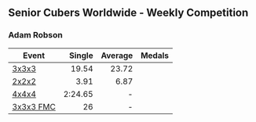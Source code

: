 ## Senior Cubers Worldwide - Weekly Competition
### Adam Robson

| Event | Single | Average | Medals |
| -- | --: | --: | :-- |
| [3x3x3](adam_robson/333.md) | 19.54 | 23.72 |  |
| [2x2x2](adam_robson/222.md) | 3.91 | 6.87 |  |
| [4x4x4](adam_robson/444.md) | 2:24.65 | - |  |
| [3x3x3 FMC](adam_robson/333fm.md) | 26 | - |  |

<!-- Global site tag (gtag.js) - Google Analytics -->
<script async src="https://www.googletagmanager.com/gtag/js?id=UA-86348435-3"></script>
<script>window.dataLayer = window.dataLayer || []; function gtag() {dataLayer.push(arguments);} gtag('js', new Date()); gtag('config', 'UA-86348435-3');</script>
